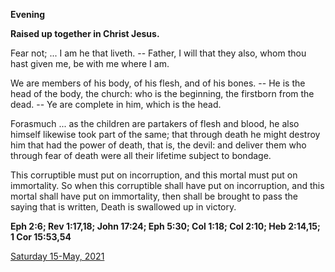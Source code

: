 **Evening**

**Raised up together in Christ Jesus.**
 
Fear not; ... I am he that liveth. -- Father, I will that they also, whom thou hast given me, be with me where I am.
 
We are members of his body, of his flesh, and of his bones. -- He is the head of the body, the church: who is the beginning, the firstborn from the dead. -- Ye are complete in him, which is the head.
 
Forasmuch ... as the children are partakers of flesh and blood, he also himself likewise took part of the same; that through death he might destroy him that had the power of death, that is, the devil: and deliver them who through fear of death were all their lifetime subject to bondage.
 
This corruptible must put on incorruption, and this mortal must put on immortality. So when this corruptible shall have put on incorruption, and this mortal shall have put on immortality, then shall be brought to pass the saying that is written, Death is swallowed up in victory.  

**Eph 2:6; Rev 1:17,18; John 17:24; Eph 5:30; Col 1:18; Col 2:10; Heb 2:14,15; 1 Cor 15:53,54**

[Saturday 15-May, 2021](https://t.me/daily_light)
